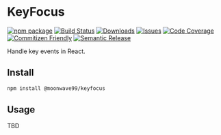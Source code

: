 # KeyFocus

[![npm package][npm-img]][npm-url]
[![Build Status][build-img]][build-url]
[![Downloads][downloads-img]][downloads-url]
[![Issues][issues-img]][issues-url]
[![Code Coverage][codecov-img]][codecov-url]
[![Commitizen Friendly][commitizen-img]][commitizen-url]
[![Semantic Release][semantic-release-img]][semantic-release-url]

Handle key events in React.

## Install

```bash
npm install @moonwave99/keyfocus
```

## Usage

TBD

[build-img]:https://github.com/moonwave99/keyfocus/actions/workflows/release.yml/badge.svg
[build-url]:https://github.com/moonwave99/keyfocus/actions/workflows/release.yml
[downloads-img]:https://img.shields.io/npm/dt/@moonwave99/keyfocus
[downloads-url]:https://www.npmtrends.com/@moonwave99/keyfocus
[npm-img]:https://img.shields.io/npm/v/@moonwave99/keyfocus
[npm-url]:https://www.npmjs.com/package/@moonwave99/keyfocus
[issues-img]:https://img.shields.io/github/issues/moonwave99/keyfocus
[issues-url]:https://github.com/moonwave99/keyfocus/issues
[codecov-img]:https://codecov.io/gh/moonwave99/keyfocus/branch/main/graph/badge.svg
[codecov-url]:https://codecov.io/gh/moonwave99/keyfocus
[semantic-release-img]:https://img.shields.io/badge/%20%20%F0%9F%93%A6%F0%9F%9A%80-semantic--release-e10079.svg
[semantic-release-url]:https://github.com/semantic-release/semantic-release
[commitizen-img]:https://img.shields.io/badge/commitizen-friendly-brightgreen.svg
[commitizen-url]:http://commitizen.github.io/cz-cli/
